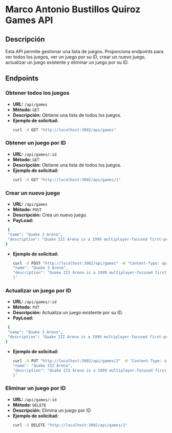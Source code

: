 # Marco Antonio Bustillos Quiroz Games API

## Descripción
Esta API permite gestionar una lista de juegos. Proporciona endpoints para ver todos los juegos, ver un juego por su ID, crear un nuevo juego, actualizar un juego existente y eliminar un juego por su ID.

## Endpoints

### Obtener todos los juegos
- **URL:** `/api/games`
- **Método:** `GET`
- **Descripción:** Obtiene una lista de todos los juegos.
- **Ejemplo de solicitud:**
  ```sh
  curl -X GET "http://localhost:3002/api/games"
  ```

### Obtener un juego por ID
- **URL:** `/api/games/:id`
- **Método:** `GET`
- **Descripción:** Obtiene una lista de todos los juegos.
- **Ejemplo de solicitud:**
  ```sh
  curl -X GET "http://localhost:3002/api/games/1"
  ```

### Crear un nuevo juego
- **URL:** `/api/games`
- **Método:** `POST`
- **Descripción:** Crea un nuevo juego.
- **PayLoad:** 
 ```sh
  {
  "name": "Quake 3 Arena",
  "description": "Quake III Arena is a 1999 multiplayer-focused first-person shooter developed by id Software. The third installment of the Quake series, Arena differs from previous games by excluding a story-based single-player mode and focusing primarily on multiplayer gameplay. The single-player mode is played against computer-controlled bots. It features music composed by Sonic Mayhem and Front Line Assembly founder Bill Leeb."
}
  ```
- **Ejemplo de solicitud:**
  ```sh
  curl -X POST "http://localhost:3002/api/games" -H "Content-Type: application/json" -d '{
  "name": "Quake 3 Arena",
  "description": "Quake III Arena is a 1999 multiplayer-focused first-person shooter developed by id Software. The third installment of the Quake series, Arena differs from previous games by excluding a story-based single-player mode and focusing primarily on multiplayer gameplay. The single-player mode is played against computer-controlled bots. It features music composed by Sonic Mayhem and Front Line Assembly founder Bill Leeb."
  }'
  ```


### Actualizar un juego por ID
- **URL:** `/api/games/:id`
- **Método:** `PUT`
- **Descripción:** Actualiza un juego existente por su ID.
- **PayLoad:** 
 ```sh
  {
  "name": "Quake 3 Arena",
  "description": "Quake III Arena is a 1999 multiplayer-focused first-person shooter developed by id Software. The third installment of the Quake series, Arena differs from previous games by excluding a story-based single-player mode and focusing primarily on multiplayer gameplay. The single-player mode is played against computer-controlled bots. It features music composed by Sonic Mayhem and Front Line Assembly founder Bill Leeb."
}
  ```
- **Ejemplo de solicitud:**
  ```sh
  curl -X PUT "http://localhost:3002/api/games/2" -H "Content-Type: application/json" -d '{
  "name": "Quake III Arena",
  "description": "Quake III Arena is a 1999 multiplayer-focused first-person shooter developed by id Software. The third installment of the Quake series, Arena differs from previous games by excluding a story-based single-player mode and focusing primarily on multiplayer gameplay. The single-player mode is played against computer-controlled bots. It features music composed by Sonic Mayhem and Front Line Assembly founder Bill Leeb."
  }'
  ```

### Eliminar un juego por ID
- **URL:** `/api/games/:id`
- **Método:** `DELETE`
- **Descripción:** Elimina un juego por ID
- **Ejemplo de solicitud:**
  ```sh
  curl -X DELETE "http://localhost:3002/api/games/1"
  ```
